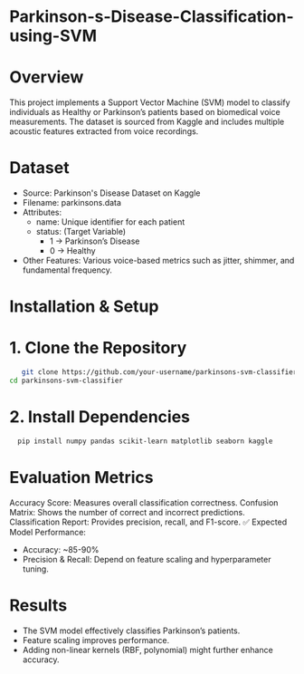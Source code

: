 # Parkinson-s-Disease-Classification-using-SVM
# Overview
This project implements a Support Vector Machine (SVM) model to classify individuals as Healthy or Parkinson’s patients based on biomedical voice measurements. The dataset is sourced from Kaggle and includes multiple acoustic features extracted from voice recordings.

# Dataset
* Source: Parkinson's Disease Dataset on Kaggle
* Filename: parkinsons.data
* Attributes:
  * name: Unique identifier for each patient
  * status: (Target Variable)
      * 1 → Parkinson’s Disease
      * 0 → Healthy
* Other Features: Various voice-based metrics such as jitter, shimmer, and fundamental frequency.

# Installation & Setup
# 1. Clone the Repository
```bash
   git clone https://github.com/your-username/parkinsons-svm-classifier.git
cd parkinsons-svm-classifier
```
# 2. Install Dependencies
```bash
  pip install numpy pandas scikit-learn matplotlib seaborn kaggle
```
# Evaluation Metrics
Accuracy Score: Measures overall classification correctness.
Confusion Matrix: Shows the number of correct and incorrect predictions.
Classification Report: Provides precision, recall, and F1-score.
✅ Expected Model Performance:

* Accuracy: ~85-90%
* Precision & Recall: Depend on feature scaling and hyperparameter tuning.

# Results
* The SVM model effectively classifies Parkinson’s patients.
* Feature scaling improves performance.
* Adding non-linear kernels (RBF, polynomial) might further enhance accuracy.

